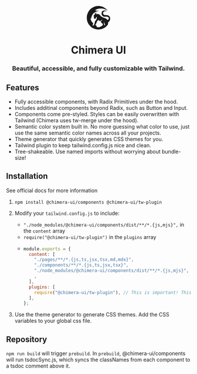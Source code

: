 <!-- Write the readme for Chimera TW -->

<div align="center" display="flex">
     <svg
          version="1.0"
          xmlns="http://www.w3.org/2000/svg"
          width="64px"
          height="64px"
          viewBox="0 0 465.891509 467.403733"
        >
          <g
            transform="translate(-17.058420,478.592578) scale(0.100000,-0.100000)"
            fill="currentColor"
            stroke="none"
          >
            <path
              d="M2275 4784 c-187 -20 -349 -50 -458 -86 -670 -221 -1151 -641 -1426
-1246 -61 -136 -161 -422 -161 -464 0 -13 -7 -36 -15 -52 -41 -78 -59 -542
-30 -781 65 -550 290 -994 706 -1400 209 -204 282 -256 509 -370 400 -201 755
-285 1150 -272 246 8 397 35 655 119 142 46 417 176 560 265 213 133 424 336
561 543 48 71 51 81 67 190 10 63 17 138 17 166 0 28 3 72 6 98 6 43 11 50 68
90 149 106 261 268 317 456 30 102 38 317 16 387 -9 26 -21 69 -27 94 -31 122
-162 290 -280 356 -114 65 -189 82 -458 103 -136 11 -277 20 -313 20 -49 0
-72 5 -90 19 -13 10 -43 28 -65 39 -51 26 -104 86 -140 160 -25 50 -28 69 -29
152 0 113 18 159 97 245 54 60 147 105 267 131 79 16 240 18 310 3 28 -6 61
-9 73 -7 l23 4 -25 11 c-110 50 -235 98 -285 110 -91 20 -311 28 -376 13 -86
-20 -175 -67 -229 -121 -58 -58 -110 -143 -110 -179 0 -14 -6 -34 -14 -45 -42
-63 -46 -313 -6 -455 56 -198 180 -328 370 -387 33 -11 128 -16 360 -20 343
-5 400 -12 498 -62 57 -29 128 -95 173 -161 21 -31 24 -46 24 -130 0 -81 -4
-102 -25 -145 -36 -72 -95 -109 -200 -125 l-82 -13 -131 130 c-73 72 -148 140
-168 151 -19 12 -149 58 -289 102 -199 63 -280 94 -375 144 -223 116 -270 151
-432 328 -149 162 -217 218 -308 256 -99 42 -132 46 -353 43 -177 -1 -216 1
-235 14 -12 8 -29 15 -39 15 -25 0 -23 40 2 73 40 51 184 76 236 42 33 -21 41
-13 17 19 -68 92 -279 75 -372 -30 -44 -50 -66 -108 -75 -197 -6 -58 -7 -59
-96 -144 -50 -47 -104 -103 -121 -124 l-30 -38 55 -83 54 -83 7 -170 c6 -156
8 -172 28 -194 30 -32 59 -42 147 -51 67 -7 79 -5 112 14 32 18 41 31 59 86
42 125 137 310 159 310 4 0 16 -19 25 -42 14 -33 17 -74 18 -178 l0 -135 -42
-96 c-22 -53 -41 -101 -41 -107 0 -14 -80 -120 -196 -258 l-93 -111 -6 -69
c-8 -87 -31 -216 -56 -319 -24 -98 -78 -255 -94 -275 -7 -8 -16 -26 -20 -40
-15 -47 -48 -80 -104 -101 -58 -21 -201 -38 -201 -24 0 5 32 92 71 194 44 111
72 199 72 222 0 34 -8 45 -75 111 -232 229 -386 507 -447 808 -11 52 -22 118
-25 145 l-6 50 48 -51 c26 -28 59 -74 72 -102 14 -28 27 -48 31 -44 3 4 14 84
23 177 20 197 56 324 139 490 168 337 372 534 742 715 163 80 293 127 460 165
128 29 170 44 158 56 -5 4 -136 9 -293 11 -280 3 -286 3 -327 27 -75 43 -77
96 -6 163 33 32 195 102 348 151 482 154 1038 141 1490 -35 171 -67 338 -138
345 -147 7 -9 199 -141 205 -141 19 0 -119 171 -210 258 -296 287 -643 487
-1035 596 -30 8 -118 27 -195 41 -118 23 -173 27 -355 30 -118 2 -233 1 -255
-1z m1060 -2722 c-6 -5 -40 -29 -76 -55 -128 -89 -257 -253 -266 -340 -11 -99
44 -196 151 -264 88 -57 180 -149 206 -205 27 -60 26 -142 -3 -196 -68 -127
-243 -247 -517 -355 -224 -88 -344 -113 -463 -96 -182 25 -267 126 -312 374
-4 18 -11 20 -75 17 l-70 -4 -15 36 -15 36 79 157 c43 87 103 204 133 259 36
67 66 142 89 220 l33 119 119 100 c65 55 129 108 142 119 l23 18 54 -53 c61
-61 157 -115 267 -150 l74 -24 15 25 c30 48 148 156 207 190 33 19 87 44 120
57 60 22 118 31 100 15z m313 -590 c0 -110 24 -161 105 -215 l57 -38 0 -62 c0
-41 -7 -75 -21 -103 -19 -41 -156 -181 -166 -170 -3 2 1 29 7 59 8 34 11 94 8
154 -4 84 -10 111 -42 188 -31 74 -37 98 -33 140 5 60 31 150 49 172 11 14 14
12 25 -13 6 -16 11 -66 11 -112z"
            />
          </g>
        </svg>
        <h1 align="center">Chimera UI</h1>
</div>

<h3 align="center">Beautiful, accessible, and fully customizable with Tailwind.</h3>

## Features

- Fully accessible components, with Radix Primitives under the hood.
- Includes additinal components beyond Radix, such as Button and Input.
- Components come pre-styled. Styles can be easily overwritten with Tailwind (Chimera uses tw-merge under the hood).
- Semantic color system built in. No more guessing what color to use, just use the same semantic color names across all your projects.
- Theme generator that quickly generates CSS themes for you.
- Tailwind plugin to keep tailwind.config.js nice and clean.
- Tree-shakeable. Use named imports without worrying about bundle-size!

## Installation

See official docs for more information

1. `npm install @chimera-ui/components @chimera-ui/tw-plugin`
2. Modify your `tailwind.config.js` to include:

   - `"./node_modules/@chimera-ui/components/dist/**/*.{js,mjs}",` in the `content` array
   - `require("@chimera-ui/tw-plugin")` in the `plugins` array
   - ```js
     module.exports = {
       content: [
         "./pages/**/*.{js,ts,jsx,tsx,md,mdx}",
         "./components/**/*.{js,ts,jsx,tsx}",
         "./node_modules/@chimera-ui/components/dist/**/*.{js,mjs}", // This line is important! If you don't include this, Chimera's styles will be purged
         ,
       ],
       plugins: [
         require("@chimera-ui/tw-plugin"), // This is important! This extends your tailwind theme to consume the CSS variables.
       ],
     };
     ```

3. Use the <Link href="/docs/theme" className="text-primary underline">theme generator</Link> to generate CSS themes. Add the CSS variables to your global css file.

## Repository

`npm run build` will trigger `prebuild`. In `prebuild`, @chimera-ui/components will run tsdocSync.js, which syncs the classNames from each component to a tsdoc comment above it.
